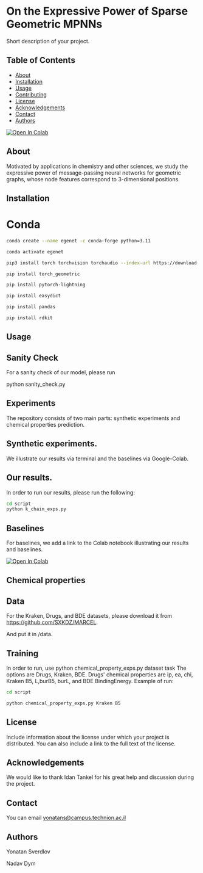 # On the Expressive Power of Sparse Geometric MPNNs

Short description of your project.

## Table of Contents

- [About](#about)
- [Installation](#installation)
- [Usage](#usage)
- [Contributing](#contributing)
- [License](#license)
- [Acknowledgements](#acknowledgements)
- [Contact](#contact)
- [Authors](#authors)

[![Open In Colab](https://colab.research.google.com/assets/colab-badge.svg)](https://colab.research.google.com/github/yonatansverdlov/E-GenNet/blob/master/k_chains_baselines.ipynb)

## About

Motivated by applications in chemistry and other sciences, we study the expressive power of message-passing neural networks for geometric graphs, whose node features correspond to 3-dimensional positions. 

## Installation

# Conda
```bash
conda create --name egenet -c conda-forge python=3.11

conda activate egenet

pip3 install torch torchvision torchaudio --index-url https://download.pytorch.org/whl/cu118

pip install torch_geometric

pip install pytorch-lightning

pip install easydict

pip install pandas

pip install rdkit
```


## Usage
## Sanity Check
For a sanity check of our model, please run 

python sanity_check.py

## Experiments
The repository consists of two main parts: synthetic experiments and chemical properties prediction.
## Synthetic experiments.
We illustrate our results via terminal and the baselines via Google-Colab.
## Our results.
In order to run our results, please run the following:
```bash
cd script
python k_chain_exps.py
```
## Baselines
For baselines, we add a link to the Colab notebook illustrating our results and baselines.

[![Open In Colab](https://colab.research.google.com/assets/colab-badge.svg)](https://colab.research.google.com/github/yonatansverdlov/E-GenNet/blob/master/k_chains_baselines.ipynb)
## Chemical properties 
## Data 
For the Kraken, Drugs, and BDE datasets, please download it from https://github.com/SXKDZ/MARCEL.

And put it in /data.

## Training
In order to run, use python chemical_property_exps.py dataset task
The options are Drugs, Kraken, BDE.
Drugs' chemical properties are ip, ea, chi, Kraken B5, L,burB5, burL, and BDE BindingEnergy.
Example of run:
```bash
cd script

python chemical_property_exps.py Kraken B5
```

## License

Include information about the license under which your project is distributed. You can also include a link to the full text of the license.

## Acknowledgements

We would like to thank Idan Tankel for his great help and discussion during the project.

## Contact

You can email yonatans@campus.technion.ac.il

## Authors

Yonatan Sverdlov

Nadav Dym
